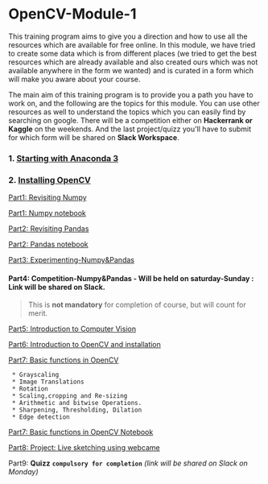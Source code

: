 # OpenCV-Module-1

This training program aims to give you a direction and how to use all the resources which are available for free online. In this module, we have tried to create some data which is from different places (we tried to get the best resources which are already available and also created ours which was not available anywhere in the form we wanted) and is curated in a form which will make you aware about your course.

The main aim of this training program is to provide you a path you have to work on, and the following are the topics for this module. You can use other resources as well to understand the topics which you can easily find by searching on google. There will be a competition either on **Hackerrank or Kaggle** on the weekends. And the last project/quizz you'll have to submit for which form will be shared on **Slack Workspace**.

### 1. <a href="https://www.youtube.com/watch?v=Q-iC4VaW8ZA" target="_blank">Starting with Anaconda 3<a>
### 2. <a href="https://www.youtube.com/watch?v=O8g_6sVHwEc" target="_blank">Installing OpenCV<a>

[Part1: Revisiting Numpy](Part1.md)

[Part1: Numpy notebook](Part1.ipynb)

[Part2: Revisiting Pandas](part2.md)

[Part2: Pandas notebook](part2.ipynb)

<a href="https://github.com/DevIncept/OpenCV/tree/master/Part%20-%203" target="_blank">Part3: Experimenting-Numpy&Pandas</a>

#### Part4: Competition-Numpy&Pandas - Will be held on saturday-Sunday : Link will be shared on Slack.
> This is **not mandatory** for completion of course, but will count for merit. 
     

[Part5: Introduction to Computer Vision](part5.md)

[Part6: Introduction to OpenCV and installation](part6.md)

[Part7: Basic functions in OpenCV](part7.md)

     * Grayscaling
     * Image Translations
     * Rotation
     * Scaling,cropping and Re-sizing
     * Arithmetic and bitwise Operations.
     * Sharpening, Thresholding, Dilation
     * Edge detection

[Part7: Basic functions in OpenCV Notebook](https://github.com/Learn-Write-Repeat/Open-contributions/blob/master/Chirag_OpenCV_BasicFunctionsInOpenCV.ipynb)

[Part8: Project: Live sketching using webcame](https://github.com/Learn-Write-Repeat/Contribution-program/blob/master/intern-basics/Part-5%20Simplesketchapp.md)

Part9: **Quizz** **`compulsory for completion`** *(link will be shared on Slack on Monday)* 
